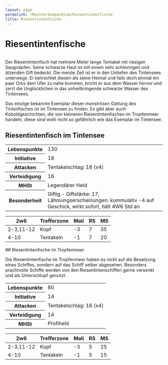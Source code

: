 ```yaml
---
layout: page
permalink: /Monsterkompendium/Riesentintenfische
title: Riesentintenfische
---
```


# Riesentintenfische

<img alt="" src="{{ site.baseurl }}/assets/pics/weltenbuch/gallery/monster/tn2/riesentintenfisch.jpg"/>

Der Riesentintenfisch hat mehrere Meter lange Tentakel mit riesigen Saugnäpfen. Seine schwarze Haut ist mit einem sehr schleimigen und ätzenden Gift bedeckt. Die meiste Zeit ist er in den Untiefen des Tintensees unterwegs. Er betrachtet diesen als seine Heimat und falls doch einmal ein paar Orks dem Ufer zu nahe kommen, bricht er aus dem Wasser hervor und zerrt die Unglücklichen in das unheilbringende schwarze Wasser des Tintensees.

Das einzige bekannte Exemplar dieser monströsen Gattung des Tintenfisches ist im Tintensee zu finden. Es gibt aber auch Koboldgeschichten, die von kleineren Riesentintenfischen im Tropfenmeer handeln, diese sind wohl nicht so gefährlich wie das Exemplar im Tintensee.

## Riesentintenfisch im Tintensee

<table  >
<tbody>
<tr><th>Lebenspunkte</th><td>130</td></tr>
<tr><th>Initiative</th><td>18</td></tr>
<tr><th>Attacken</th><td>Tentakelschlag: 18 (x4)</td></tr>
<tr><th>Verteidigung</th><td>16</td></tr>
<tr><th>MHSt</th><td>Legendärer Held</td></tr>
<tr><th>Besonderheit</th><td>Giftig - Giftstärke: 17, Lähmungserscheinungen: kummulativ -4 auf Geschick, wirkt sofort, hält 4W6 Std an</td></tr>
</tbody>
</table>
<table  >
<thead>
<tr><th>2w6</th><th>Trefferzone</th><th>Mali</th><th>RS</th><th>MS</th></tr>
</thead>
<tbody>
<tr><td>2-3,11-12</td><td>Kopf</td><td>-3</td><td>7</td><td>35</td></tr>
<tr><td>4-10</td><td>Tentakeln</td><td>-1</td><td>7</td><td>20</td></tr>
</tbody>
</table>
## Riesentintenfische im Tropfenmeer

Die Riesentintenfische im Tropfenmeer haben es nicht auf die Besatzung eines Schiffes, sondern auf das Schiff selber abgesehen. Besonders prachtvolle Schiffe werden von den Riesentintenschiffen gerne versenkt und als Unterschlupf genutzt.

<table  >
<tbody>
<tr><th>Lebenspunkte</th><td>80</td></tr>
<tr><th>Initiative</th><td>14</td></tr>
<tr><th>Attacken</th><td>Tentakelschlag: 16 (x4)</td></tr>
<tr><th>Verteidigung</th><td>14</td></tr>
<tr><th>MHSt</th><td>Profiheld</td></tr>
</tbody>
</table>
<table  >
<thead>
<tr><th>2w6</th><th>Trefferzone</th><th>Mali</th><th>RS</th><th>MS</th></tr>
</thead>
<tbody>
<tr><td>2-3,11-12</td><td>Kopf</td><td>-3</td><td>5</td><td>25</td></tr>
<tr><td>4-10</td><td>Tentakeln</td><td>-1</td><td>5</td><td>15</td></tr>
</tbody>
</table>
